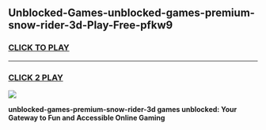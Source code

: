 
## Unblocked-Games-unblocked-games-premium-snow-rider-3d-Play-Free-pfkw9
<h3>
<a href="https://premium76.site?title=unblocked-games-premium-snow-rider-3d&ref=20A">CLICK TO PLAY</a></h3>
<hr>

<h3>
<a href="https://premium76.site?title=unblocked-games-premium-snow-rider-3d&ref=20A">CLICK 2 PLAY</a>
  
</h3>

<a href="https://premium76.site?title=unblocked-games-premium-snow-rider-3d&ref=20A"><img src="https://clearcache.store/games.png"></a>


**unblocked-games-premium-snow-rider-3d games unblocked: Your Gateway to Fun and Accessible Online Gaming**
